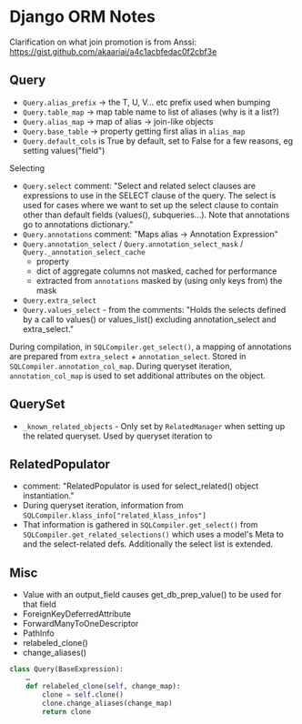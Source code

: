 Django ORM Notes
================

Clarification on what join promotion is from Anssi: https://gist.github.com/akaariai/a4c1acbfedac0f2cbf3e


Query
-----

 - `Query.alias_prefix` -> the T, U, V... etc prefix used when bumping
 - `Query.table_map` -> map table name to list of aliases (why is it a list?)
 - `Query.alias_map` -> map of alias -> join-like objects
 - `Query.base_table` -> property getting first alias in `alias_map`
 - `Query.default_cols` is True by default, set to False for a few reasons, eg setting values("field")

Selecting
 - `Query.select` comment: "Select and related select clauses are expressions to use in the SELECT clause of the query. The select is used for cases where we want to set up the select clause to contain other than default fields (values(), subqueries...). Note that annotations go to annotations dictionary."
 - `Query.annotations` comment: "Maps alias -> Annotation Expression"
 - `Query.annotation_select` / `Query.annotation_select_mask` / `Query._annotation_select_cache`
   - property
   - dict of aggregate columns not masked, cached for performance
   - extracted from `annotations` masked by (using only keys from) the mask
 - `Query.extra_select`
 - `Query.values_select` - from the comments: "Holds the selects defined by a call to values() or values_list() excluding annotation_select and extra_select."

During compilation, in `SQLCompiler.get_select()`, a mapping of annotations are prepared from `extra_select` + `annotation_select`. Stored in `SQLCompiler.annotation_col_map`. During queryset iteration, `annotation_col_map` is used to set additional attributes on the object.


QuerySet
--------
 - `_known_related_objects` - Only set by `RelatedManager` when setting up the related queryset. Used by queryset iteration to


RelatedPopulator
----------------
 - comment: "RelatedPopulator is used for select_related() object instantiation."
 - During queryset iteration, information from `SQLCompiler.klass_info["related_klass_infos"]`
 - That information is gathered in `SQLCompiler.get_select()` from `SQLCompiler.get_related_selections()` which uses a model's Meta to and the select-related defs.  Additionally the select list is extended.


Misc
----
 - Value with an output_field causes get_db_prep_value() to be used for that field
 - ForeignKeyDeferredAttribute
 - ForwardManyToOneDescriptor
 - PathInfo
 - relabeled_clone()
 - change_aliases()

```python
class Query(BaseExpression):
    …
    def relabeled_clone(self, change_map):
        clone = self.clone()
        clone.change_aliases(change_map)
        return clone
```
